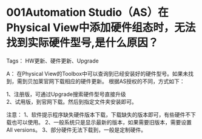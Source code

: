# 001Automation Studio（AS）在Physical View中添加硬件组态时，无法找到实际硬件型号,是什么原因？
Tags： HW更新、硬件更新、Upgrade

A： 
在Physical View的Toolbox中可以查询到已经安装好的硬件型号。如果未找到，需到贝加莱官网下载相应的硬件更新。
根据AS授权的不同，方式如下：

1、注册版，可通过Upgrade搜索硬件型号直接升级  
2、试用版，到官网下载。然后到指定文件夹安装即可。
	
注意：
1、软件提示程序缺失硬件版本下载，下载缺失的版本即可，有些硬件不下载也可以使用。
2、一般系统只是显示最新的版本，如果需要旧版本，需要设置All versions。
3、部分硬件无法下载到，一般是定制硬件。